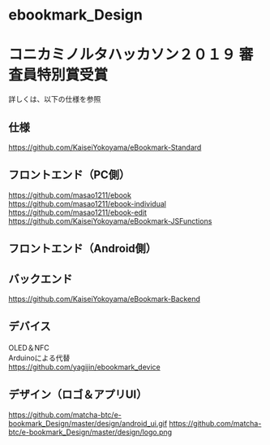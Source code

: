 # ebookmark_Design

# コニカミノルタハッカソン２０１９ 審査員特別賞受賞  

詳しくは、以下の仕様を参照  

## 仕様  
https://github.com/KaiseiYokoyama/eBookmark-Standard

## フロントエンド（PC側）  
https://github.com/masao1211/ebook  
https://github.com/masao1211/ebook-individual  
https://github.com/masao1211/ebook-edit  
https://github.com/KaiseiYokoyama/eBookmark-JSFunctions  

## フロントエンド（Android側）  


## バックエンド  
https://github.com/KaiseiYokoyama/eBookmark-Backend  

## デバイス  
OLED＆NFC  
Arduinoによる代替  
https://github.com/yagijin/ebookmark_device

## デザイン（ロゴ＆アプリUI）
https://github.com/matcha-btc/e-bookmark_Design/master/design/android_ui.gif
https://github.com/matcha-btc/e-bookmark_Design/master/design/logo.png
